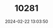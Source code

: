 ---
title: "10281"
category: "Hybomys planifrons"
draft: false
date: 2024-02-22 13:03:50
languages:
  English: ["Liberian Forest Hybomys", "Miller's Striped Mouse"]
---